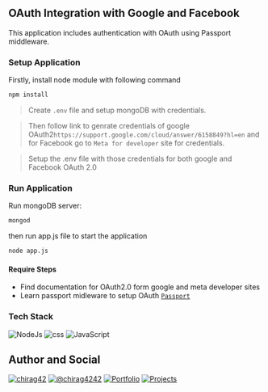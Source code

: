 
## OAuth Integration with Google and Facebook

This application includes authentication with OAuth using Passport middleware.

### Setup Application 
Firstly, install node module with following command 
```bash
npm install
```
> Create `.env` file and setup mongoDB with credentials. 

> Then follow link to genrate credentials of google OAuth2`https://support.google.com/cloud/answer/6158849?hl=en` and for Facebook go to `Meta for developer` site for credentials. 

> Setup the .env file with those credentials for both google and Facebook OAuth 2.0 

### Run Application 

Run mongoDB server:
```bash 
mongod
```
then run app.js file to start the application
```bash 
node app.js 
```
#### Require Steps
- Find documentation for OAuth2.0 form google and meta developer sites 
- Learn passport midleware to setup OAuth [`Passport`](https://www.passportjs.org/) 

### Tech Stack

![NodeJs](https://img.shields.io/badge/Node.js-339933.svg?style=flat-square&logo=nodedotjs&logoColor=white)
![css](https://img.shields.io/badge/CSS3-1572B6.svg?style=flat-square&logo=CSS3&logoColor=white)
![JavaScript](https://img.shields.io/badge/JavaScript-F7DF1E.svg?style=flat-square&logo=JavaScript&logoColor=black)

## Author and Social

[![chirag42](https://img.shields.io/badge/LinkedIn-0A66C2.svg?style=flat-square&logo=LinkedIn&logoColor=white)](https://www.linkedin.com/in/chirag42/) 
[![@chirag4242](https://img.shields.io/badge/GitHub-181717.svg?style=flat-square&logo=GitHub&logoColor=white)](https://www.github.com/chirag4242)
[![Portfolio](https://img.shields.io/badge/Portfolio-%23000000.svg?style=flat-square&logo=firefox&logoColor=#FF7139)](https://cio-app.herokuapp.com/)
[![Projects](https://img.shields.io/badge/Projects%20Site-4285F4?style=flat-square&logo=GoogleChrome&logoColor=white)](https://sites.google.com/view/chiragpatil/home)

